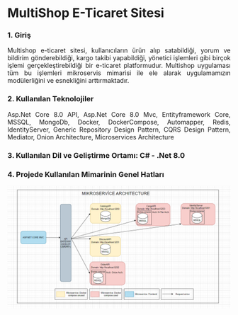 <h1>MultiShop E-Ticaret Sitesi</h1>

<h3>1. Giriş</h3>
<p align="justify">Multishop e-ticaret sitesi, kullanıcıların ürün alıp satabildiği, yorum ve bildirim gönderebildiği, kargo takibi yapabildiği, yönetici işlemleri gibi birçok işlemi gerçekleştirebildiği bir e-ticaret platformudur. Multishop uygulaması tüm bu işlemleri mikroservis mimarisi ile ele alarak uygulamamızın modülerliğini ve esnekliğini arttırmaktadır.
</p>

<h3>2. Kullanılan Teknolojiler</h3>
<p align="justify">Asp.Net Core 8.0 API, Asp.Net Core 8.0 Mvc, Entityframework Core, MSSQL, MongoDb, Docker, DockerCompose, Automapper, Redis, IdentityServer, Generic Repository Design Pattern, CQRS Design Pattern, Mediator, Onion Architecture, Microservices Architecture</p>

<h3>3. Kullanılan Dil ve Geliştirme Ortamı: C# - .Net 8.0</h3>

<h3>4. Projede Kullanılan Mimarinin Genel Hatları</h3>
<img src="Sources/Images/microservicearchitecture1.PNG">
